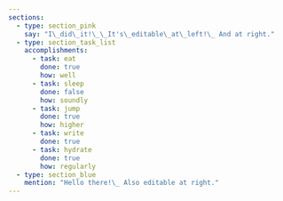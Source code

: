 ```yaml
---
sections:
  - type: section_pink
    say: "I\_did\_it!\_\_It's\_editable\_at\_left!\_ And at right."
  - type: section_task_list
    accomplishments:
      - task: eat
        done: true
        how: well
      - task: sleep
        done: false
        how: soundly
      - task: jump
        done: true
        how: higher
      - task: write
        done: true
      - task: hydrate
        done: true
        how: regularly
  - type: section_blue
    mention: "Hello there!\_ Also editable at right."
---
```

